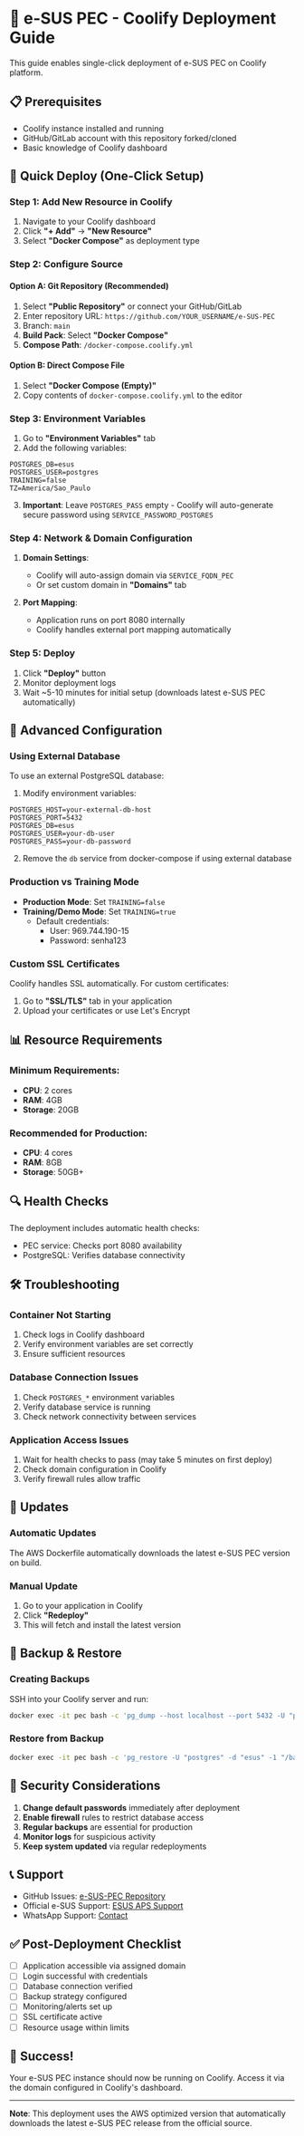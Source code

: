 # 🚀 e-SUS PEC - Coolify Deployment Guide

This guide enables single-click deployment of e-SUS PEC on Coolify platform.

## 📋 Prerequisites

- Coolify instance installed and running
- GitHub/GitLab account with this repository forked/cloned
- Basic knowledge of Coolify dashboard

## 🎯 Quick Deploy (One-Click Setup)

### Step 1: Add New Resource in Coolify

1. Navigate to your Coolify dashboard
2. Click **"+ Add"** → **"New Resource"**
3. Select **"Docker Compose"** as deployment type

### Step 2: Configure Source

#### Option A: Git Repository (Recommended)
1. Select **"Public Repository"** or connect your GitHub/GitLab
2. Enter repository URL: `https://github.com/YOUR_USERNAME/e-SUS-PEC`
3. Branch: `main`
4. **Build Pack**: Select **"Docker Compose"**
5. **Compose Path**: `/docker-compose.coolify.yml`

#### Option B: Direct Compose File
1. Select **"Docker Compose (Empty)"**
2. Copy contents of `docker-compose.coolify.yml` to the editor

### Step 3: Environment Variables

1. Go to **"Environment Variables"** tab
2. Add the following variables:

```env
POSTGRES_DB=esus
POSTGRES_USER=postgres
TRAINING=false
TZ=America/Sao_Paulo
```

3. **Important**: Leave `POSTGRES_PASS` empty - Coolify will auto-generate secure password using `SERVICE_PASSWORD_POSTGRES`

### Step 4: Network & Domain Configuration

1. **Domain Settings**:
   - Coolify will auto-assign domain via `SERVICE_FQDN_PEC`
   - Or set custom domain in **"Domains"** tab

2. **Port Mapping**:
   - Application runs on port 8080 internally
   - Coolify handles external port mapping automatically

### Step 5: Deploy

1. Click **"Deploy"** button
2. Monitor deployment logs
3. Wait ~5-10 minutes for initial setup (downloads latest e-SUS PEC automatically)

## 🔧 Advanced Configuration

### Using External Database

To use an external PostgreSQL database:

1. Modify environment variables:
```env
POSTGRES_HOST=your-external-db-host
POSTGRES_PORT=5432
POSTGRES_DB=esus
POSTGRES_USER=your-db-user
POSTGRES_PASS=your-db-password
```

2. Remove the `db` service from docker-compose if using external database

### Production vs Training Mode

- **Production Mode**: Set `TRAINING=false`
- **Training/Demo Mode**: Set `TRAINING=true`
  - Default credentials: 
    - User: 969.744.190-15
    - Password: senha123

### Custom SSL Certificates

Coolify handles SSL automatically. For custom certificates:
1. Go to **"SSL/TLS"** tab in your application
2. Upload your certificates or use Let's Encrypt

## 📊 Resource Requirements

### Minimum Requirements:
- **CPU**: 2 cores
- **RAM**: 4GB
- **Storage**: 20GB

### Recommended for Production:
- **CPU**: 4 cores
- **RAM**: 8GB
- **Storage**: 50GB+

## 🔍 Health Checks

The deployment includes automatic health checks:
- PEC service: Checks port 8080 availability
- PostgreSQL: Verifies database connectivity

## 🛠️ Troubleshooting

### Container Not Starting

1. Check logs in Coolify dashboard
2. Verify environment variables are set correctly
3. Ensure sufficient resources

### Database Connection Issues

1. Check `POSTGRES_*` environment variables
2. Verify database service is running
3. Check network connectivity between services

### Application Access Issues

1. Wait for health checks to pass (may take 5 minutes on first deploy)
2. Check domain configuration in Coolify
3. Verify firewall rules allow traffic

## 🔄 Updates

### Automatic Updates
The AWS Dockerfile automatically downloads the latest e-SUS PEC version on build.

### Manual Update
1. Go to your application in Coolify
2. Click **"Redeploy"**
3. This will fetch and install the latest version

## 📝 Backup & Restore

### Creating Backups

SSH into your Coolify server and run:

```bash
docker exec -it pec bash -c 'pg_dump --host localhost --port 5432 -U "postgres" --format custom --blobs --encoding UTF8 --no-privileges --no-tablespaces --no-unlogged-table-data --file "/backups/$(date +"%Y_%m_%d__%H_%M_%S").backup" "esus"'
```

### Restore from Backup

```bash
docker exec -it pec bash -c 'pg_restore -U "postgres" -d "esus" -1 "/backups/your_backup_file.backup"'
```

## 🚨 Security Considerations

1. **Change default passwords** immediately after deployment
2. **Enable firewall** rules to restrict database access
3. **Regular backups** are essential for production
4. **Monitor logs** for suspicious activity
5. **Keep system updated** via regular redeployments

## 📞 Support

- GitHub Issues: [e-SUS-PEC Repository](https://github.com/filiperochalopes/e-SUS-PEC/issues)
- Official e-SUS Support: [ESUS APS Support](https://esusaps.freshdesk.com/support/login)
- WhatsApp Support: [Contact](https://wa.me/5571986056232)

## ✅ Post-Deployment Checklist

- [ ] Application accessible via assigned domain
- [ ] Login successful with credentials
- [ ] Database connection verified
- [ ] Backup strategy configured
- [ ] Monitoring/alerts set up
- [ ] SSL certificate active
- [ ] Resource usage within limits

## 🎉 Success!

Your e-SUS PEC instance should now be running on Coolify. Access it via the domain configured in Coolify's dashboard.

---

**Note**: This deployment uses the AWS optimized version that automatically downloads the latest e-SUS PEC release from the official source.